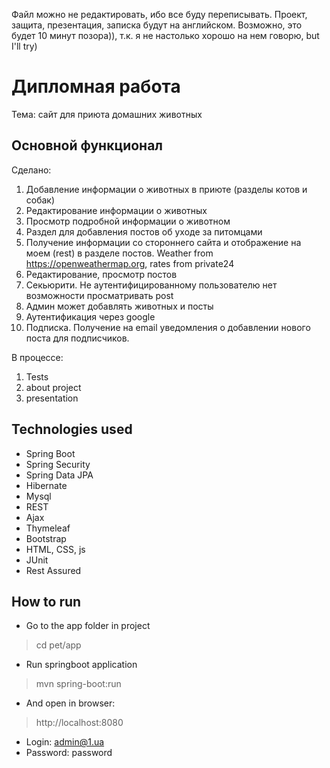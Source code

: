 
Файл можно не редактировать, ибо все буду переписывать.
Проект, защита, презентация, записка будут на английском.
Возможно, это будет 10 минут позора)), т.к. я не настолько хорошо на нем говорю, but I'll try)


# Дипломная работа
Тема: сайт для приюта домашних животных

## Основной функционал
Сделано:

1. Добавление информации о животных в приюте (разделы котов и собак)
2. Редактирование информации о животных
3. Просмотр подробной информации о животном
4. Раздел для добавления постов об уходе за питомцами
5. Получение информации со стороннего сайта и отображение на моем (rest) в разделе постов. Weather from https://openweathermap.org, rates from private24
6. Редактирование, просмотр постов
7. Секьюрити. Не аутентифицированному пользователю нет возможности просматривать post
8. Админ может добавлять животных и посты
9. Аутентификация через google
10. Подписка. Получение на email уведомления о добавлении нового поста для подписчиков.

В процессе:

1. Tests
2. about project
3. presentation

## Technologies used

* Spring Boot
* Spring Security
* Spring Data JPA
* Hibernate
* Mysql
* REST
* Ajax
* Thymeleaf
* Bootstrap
* HTML, CSS, js
* JUnit
* Rest Assured

## How to run

* Go to the app  folder in project 
> cd pet/app
* Run springboot application 
> mvn spring-boot:run
* And open in browser: 
> http://localhost:8080

* Login: admin@1.ua
* Password: password
